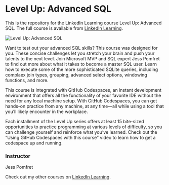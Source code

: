 # Level Up: Advanced SQL
This is the repository for the LinkedIn Learning course Level Up: Advanced SQL. The full course is available from [LinkedIn Learning][lil-course-url].

![Level Up: Advanced SQL][lil-thumbnail-url] 

Want to test out your advanced SQL skills? This course was designed for you. These concise challenges let you stretch your brain and push your talents to the next level. Join Microsoft MVP and SQL expert Jess Pomfret to find out more about what it takes to become a master SQL user. Learn how to execute some of the more sophisticated SQLite queries, including complaex join types, grouping, advanced select options, windowing functions, and more.

This course is integrated with GitHub Codespaces, an instant development environment that offers all the functionality of your favorite IDE without the need for any local machine setup. With GitHub Codespaces, you can get hands-on practice from any machine, at any time—all while using a tool that you’ll likely encounter in the workplace.

Each installment of the Level Up series offers at least 15 bite-sized opportunities to practice programming at various levels of difficulty, so you can challenge yourself and reinforce what you’ve learned. Check out the “Using GitHub Codespaces with this course” video to learn how to get a codespace up and running.

### Instructor

Jess Pomfret 
                            


                            

Check out my other courses on [LinkedIn Learning](https://www.linkedin.com/learning/instructors/jess-pomfret).

[lil-course-url]: https://www.linkedin.com/learning/level-up-advanced-sql?dApp=59033956
[lil-thumbnail-url]: https://media.licdn.com/dms/image/C4E0DAQHtM4L47HiTTA/learning-public-crop_288_512/0/1678834688263?e=2147483647&v=beta&t=z4D7GGd51Bnp57k_qjDZ1oXIQi1_r3rVAoKDTAUXoyM
